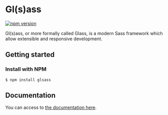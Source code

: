 # Gl(s)ass

[![npm version](https://badge.fury.io/js/glsass.svg)](https://npmjs.org/package/glsass)

Gl(s)ass, or more formally called Glass, is a modern Sass framework which allow extensible and responsive development.

## Getting started

### Install with NPM

`$ npm install glsass`

## Documentation

You can access to [the documentation here](https://johannpinson.github.io/glsass).
